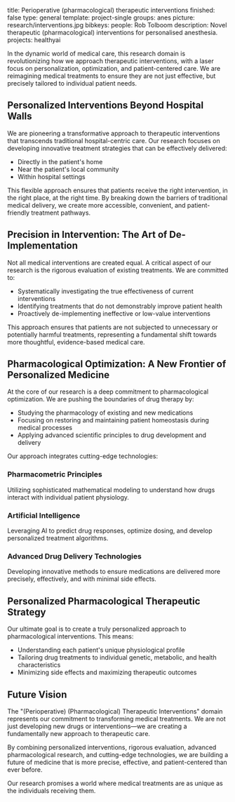 title: Perioperative (pharmacological) therapeutic interventions
finished: false
type: general
template: project-single
groups: anes
picture: research/interventions.jpg
bibkeys: 
people: Rob Tolboom
description: Novel therapeutic (pharmacological) interventions for personalised anesthesia.
projects: healthyai

In the dynamic world of medical care, this research domain is revolutionizing how we approach therapeutic interventions, with a laser focus on personalization, optimization, and patient-centered care. We are reimagining medical treatments to ensure they are not just effective, but precisely tailored to individual patient needs.

## Personalized Interventions Beyond Hospital Walls

We are pioneering a transformative approach to therapeutic interventions that transcends traditional hospital-centric care. Our research focuses on developing innovative treatment strategies that can be effectively delivered:

- Directly in the patient's home
- Near the patient's local community
- Within hospital settings

This flexible approach ensures that patients receive the right intervention, in the right place, at the right time. By breaking down the barriers of traditional medical delivery, we create more accessible, convenient, and patient-friendly treatment pathways.

## Precision in Intervention: The Art of De-Implementation

Not all medical interventions are created equal. A critical aspect of our research is the rigorous evaluation of existing treatments. We are committed to:

- Systematically investigating the true effectiveness of current interventions
- Identifying treatments that do not demonstrably improve patient health
- Proactively de-implementing ineffective or low-value interventions

This approach ensures that patients are not subjected to unnecessary or potentially harmful treatments, representing a fundamental shift towards more thoughtful, evidence-based medical care.

## Pharmacological Optimization: A New Frontier of Personalized Medicine

At the core of our research is a deep commitment to pharmacological optimization. We are pushing the boundaries of drug therapy by:

- Studying the pharmacology of existing and new medications
- Focusing on restoring and maintaining patient homeostasis during medical processes
- Applying advanced scientific principles to drug development and delivery

Our approach integrates cutting-edge technologies:

### Pharmacometric Principles
Utilizing sophisticated mathematical modeling to understand how drugs interact with individual patient physiology.

### Artificial Intelligence
Leveraging AI to predict drug responses, optimize dosing, and develop personalized treatment algorithms.

### Advanced Drug Delivery Technologies
Developing innovative methods to ensure medications are delivered more precisely, effectively, and with minimal side effects.

## Personalized Pharmacological Therapeutic Strategy

Our ultimate goal is to create a truly personalized approach to pharmacological interventions. This means:

- Understanding each patient's unique physiological profile
- Tailoring drug treatments to individual genetic, metabolic, and health characteristics
- Minimizing side effects and maximizing therapeutic outcomes

## Future Vision

The "(Perioperative) (Pharmacological) Therapeutic Interventions" domain represents our commitment to transforming medical treatments. We are not just developing new drugs or interventions—we are creating a fundamentally new approach to therapeutic care.

By combining personalized interventions, rigorous evaluation, advanced pharmacological research, and cutting-edge technologies, we are building a future of medicine that is more precise, effective, and patient-centered than ever before.

Our research promises a world where medical treatments are as unique as the individuals receiving them.